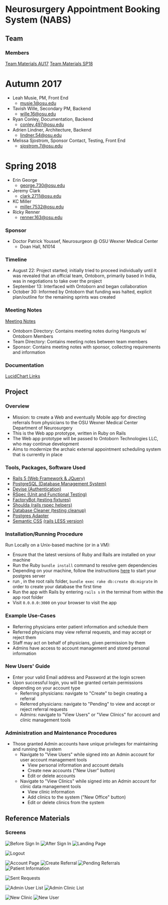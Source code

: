 # Neurosurgery Appointment Booking System (NABS)

## Team

### Members
[Team Materials AU17](https://drive.google.com/open?id=0B6ddZznZSupMM19RbEp4TGNwT0E)
[Team Materials SP18](https://drive.google.com/open?id=1AZRpi3Pc6Q2DraqHKlJkvcFmP0j3AjfT)

# Autumn 2017
- Leah Musie, PM, Front End
	- musie.1@osu.edu
- Tavish Wille, Secondary PM, Backend
	- wille.16@osu.edu
- Ryan Conley, Documentation, Backend
	- conley.497@osu.edu
- Adrien Lindner, Architecture, Backend
	- lindner.54@osu.edu
- Melissa Sjostrom, Sponsor Contact, Testing, Front End
	- sjostrom.7@osu.edu

# Spring 2018
- Erin George
	- george.730@osu.edu
- Jeremy Clark
	- clark.2711@osu.edu
- KC Miller
	- miller.7532@osu.edu
- Ricky Renner
	- renner.163@osu.edu

### Sponsor 
- Doctor Patrick Youssef, Neurosurgeon @ OSU Wexner Medical Center
	- Doan Hall, N1014

### Timeline
- August 22: Project started; initially tried to proceed individually until it was revealed that an official team, Ontoborn, primarily based in India, was in negotiations to take over the project
- September 13: Interfaced with Ontoborn and began collaboration
- October 30: Informed by Ontoborn that funding was halted, explicit plan/outline for the remaining sprints was created

### Meeting Notes
[Meeting Notes](https://drive.google.com/open?id=0B6ddZznZSupMaEVzZExYR0pxbDQ)
- Ontoborn Directory: Contains meeting notes during Hangouts w/ Ontoborn Members
- Team Directory: Contains meeting notes between team members
- Sponsor: Contains meeting notes with sponsor, collecting requirements and information

### Documentation
[LucidChart Links](https://docs.google.com/document/d/1IowPOq2anCaHvJUG5TfFN3ibl4_TieGXR8eaiDRXotQ/edit?usp=sharing)

## Project

### Overview
- Mission: to create a Web and eventually Mobile app for directing referrals from physicians to the OSU Wexner Medical Center Department of Neurosurgery
- This is the Web app prototype, written in Ruby on Rails
- The Web app prototype will be passed to Ontoborn Technologies LLC, who may continue development
- Aims to modernize the archaic external appointment scheduling system that is currently in place

### Tools, Packages, Software Used
- [Rails 5 (Web Framework & JQuery)](https://github.com/rails/rails)
- [PostgreSQL (Database Management System)](https://www.postgresql.org/download/)
- [Devise (Authentication)](https://github.com/plataformatec/devise)
- [RSpec (Unit and Functional Testing)](https://github.com/rspec/rspec-rails)
- [FactoryBot (testing fixtures)](https://github.com/thoughtbot/factory_bot_rails)
- [Shoulda (rails rspec helpers)](https://github.com/thoughtbot/shoulda)
- [Database Cleaner (testing cleanup)](https://github.com/DatabaseCleaner/database_cleaner)
- [Postgres Adapter](https://github.com/ged/ruby-pg)
- [Semantic CSS](https://semantic-ui.com) [(rails LESS version)](https://github.com/Semantic-Org/Semantic-UI-Rails-LESS)

### Installation/Running Procedure
Run Locally on a Unix-based machine (or in a VM):

- Ensure that the latest versions of Ruby and Rails are installed on your machine
- Run the Ruby `bundle install` command to resolve gem dependencies
- Depending on your machine, follow the instructions [here](https://www.postgresql.org/docs/9.1/static/server-start.html) to start your postgres server
- run , in the root rails folder, `bundle exec rake db:create db:migrate` in order to create your database the first time 
- Run the app with Rails by entering `rails s` in the terminal from within the app root folder
- Visit `0.0.0.0:3000` on your browser to visit the app

### Example Use-Cases
- Referring physicians enter patient information and schedule them
- Referred physicians may view referral requests, and may accept or reject them
- Staff may act on behalf of physicians, given permission by them
- Admins have access to account management and stored personal information

### New Users' Guide
- Enter your valid Email address and Password at the login screen
- Upon successful login, you will be granted certain permissions depending on your account type
    - Referring physicians: navigate to "Create" to begin creating a referral
    - Referred physicians: navigate to "Pending" to view and accept or reject referral requests
    - Admins: navigate to "View Users" or "View Clinics" for account and clinic management tools

### Administration and Maintenance Procedures
- Those granted Admin accounts have unique privileges for maintaining and running the system
    - Navigate to "View Users" while signed into an Admin account for user account management tools
        - View personal information and account details
        - Create new accounts ("New User" button)
        - Edit or delete accounts
    - Navigate to "View Clinics" while signed into an Admin account for clinic data management tools
        - View clinic information
        - Add clinics to the system ("New Office" button)
        - Edit or delete clinics from the system
    
## Reference Materials

### Screens
![Before Sign In](/[AU17]screens/before_sign_in.png?raw=true "Before Signing In")
![After Sign In](/[AU17]screens/after_sign_in.png?raw=true "After Signing In")
![Landing Page](/[AU17]screens/landing_page.png?raw=true "Plain Landing Page")

![Logout](/[AU17]screens/logout.png?raw=true "Logout")

![Account Page](/[AU17]screens/account_page.png?raw=true "Account Page")
![Create Referral](/[AU17]screens/create_referral.png?raw=true "Create Referral")
![Pending Referrals](/[AU17]screens/pending_referrals.png?raw=true "Pending Referrals")
![Patient Information](/[AU17]screens/send_referral.png?raw=true "Patient Information")

![Sent Requests](/[AU17]screens/sent_requests.png?raw=true "Sent Requests")

![Admin User List](/[AU17]screens/admin_user_list.png?raw=true "Admin User Listing")
![Admin Clinic List](/[AU17]screens/admin_clinic_list.png?raw=true "Admin Clinic Listing")

![New Clinic](/[AU17]screens/new_clinic.png?raw=true "New Clinic")
![New User](/[AU17]screens/new_user.png?raw=true "New User")
